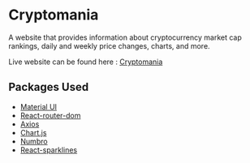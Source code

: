 # Cryptomania

A website that provides information about cryptocurrency market cap rankings, daily and weekly price changes, charts, and more.

Live website can be found here : [Cryptomania](https://cryptomania-kodluyoruz.netlify.app/)

## Packages Used

- [Material UI](https://mui.com/)
- [React-router-dom](https://v5.reactrouter.com/web/guides/quick-start)
- [Axios](https://github.com/axios/axios)
- [Chart.js](https://www.chartjs.org/)
- [Numbro](http://numbrojs.com/format.html)
- [React-sparklines](https://github.com/borisyankov/react-sparklines#readme)
